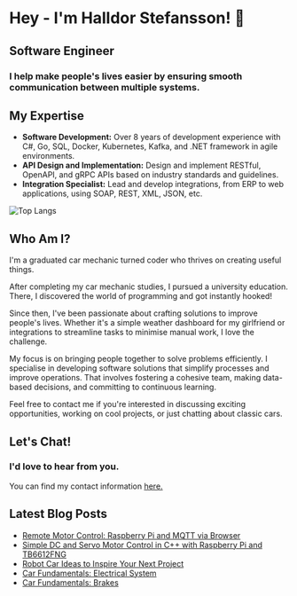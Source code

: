 # Hey - I'm Halldor Stefansson! 👋
## Software Engineer

### I help make people's lives easier by ensuring smooth communication between multiple systems.

## My Expertise

- **Software Development:** Over 8 years of development experience with C#, Go, SQL, Docker, Kubernetes, Kafka, and .NET framework in agile environments.
- **API Design and Implementation:** Design and implement RESTful, OpenAPI, and gRPC APIs based on industry standards and guidelines.
- **Integration Specialist:** Lead and develop integrations, from ERP to web applications, using SOAP, REST, XML, JSON, etc.

![Top Langs](https://github-readme-stats.vercel.app/api/top-langs/?username=halldorstefans&layout=compact)

## Who Am I?

I'm a graduated car mechanic turned coder who thrives on creating useful things.

After completing my car mechanic studies, I pursued a university education. There, I discovered the world of programming and got instantly hooked!

Since then, I've been passionate about crafting solutions to improve people's lives. Whether it's a simple weather dashboard for my girlfriend or integrations to streamline tasks to minimise manual work, I love the challenge.

My focus is on bringing people together to solve problems efficiently. I specialise in developing software solutions that simplify processes and improve operations. That involves fostering a cohesive team, making data-based decisions, and committing to continuous learning.

Feel free to contact me if you're interested in discussing exciting opportunities, working on cool projects, or just chatting about classic cars.

## Let's Chat!

### I'd love to hear from you.

You can find my contact information [here.](https://www.halldorstefans.dev/#contact)

## Latest Blog Posts
<!-- BLOG-POST-LIST:START -->
- [Remote Motor Control: Raspberry Pi and MQTT via Browser](https://www.engineeracar.com/control-rpi-mqtt/)
- [Simple DC and Servo Motor Control in C++ with Raspberry Pi and TB6612FNG](https://www.engineeracar.com/motor-control-rpi-cpp/)
- [Robot Car Ideas to Inspire Your Next Project](https://www.engineeracar.com/robot-car-ideas/)
- [Car Fundamentals: Electrical System](https://www.engineeracar.com/car-fundamentals-electrical/)
- [Car Fundamentals: Brakes](https://www.engineeracar.com/car-fundamentals-brakes/)
<!-- BLOG-POST-LIST:END -->
